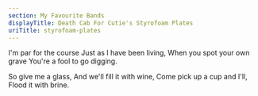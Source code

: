 ```yaml
---
section: My Favourite Bands
displayTitle: Death Cab For Cutie's Styrofoam Plates
uriTitle: styrofoam-plates
---
```


I'm par for the course
Just as I have been living,
When you spot your own grave
You're a fool to go digging.

So give me a glass,
And we'll fill it with wine,
Come pick up a cup and I'll,
Flood it with brine.
